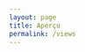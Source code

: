 ```yaml
---
layout: page
title: Aperçu
permalink: /views
---
```


<body>
<div style="display: flex;justify-content:center;align-items:center;flex-direction: column">
<div class="pano1" style="width:800px;height:600px;"></div>
<br/>
<div class="pano2" style="width:800px;height:600px;"></div>

</div>
<script src="../assets/js/three.min.js"></script>
<script src="../assets/js/panolens.min.js"></script>
<script src="../assets/js/pano.js"></script>
<script src="../assets/js/three.js"></script>
<script src="../assets/js/GLTFLoader.js"></script>
<script src="../assets/js/OrbitControls.js"></script>
<script src="../assets/js/WebGL.js"></script>
  </body>
